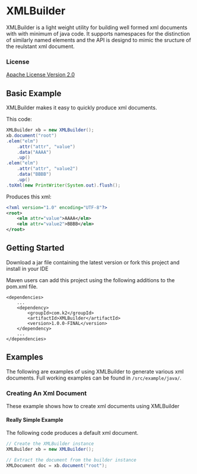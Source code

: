 # XMLBuilder
XMLBuilder is a light weight utility for building well formed xml documents with with minimum of java code.
It supports namespaces for the distinction of similarly named elements and the API is designd to mimic the
sructure of the reulstant xml document.

### License

[Apache License Version 2.0](http://www.apache.org/licenses/LICENSE-2.0)

## Basic Example

XMLBuilder makes it easy to quickly produce xml documents.

This code:

```java
XMLBuilder xb = new XMLBuilder();
xb.document("root")
.elem("elm")
    .attr("attr", "value")
    .data("AAAA")
    .up()
.elem("elm")
    .attr("attr", "value2")
    .data("BBBB")
    .up()
.toXml(new PrintWriter(System.out).flush();
```
Produces this xml:
```xml
<?xml version="1.0" encoding="UTF-8"?>
<root>
    <elm attr="value">AAAA</elm>
    <elm attr="value2">BBBB</elm>
</root>
```

## Getting Started

Download a jar file containing the latest version or fork this project and install in your IDE

Maven users can add this project using the following additions to the pom.xml file.
```maven
<dependencies>
    ...
    <dependency>
        <groupId>com.k2</groupId>
        <artifactId>XMLBuilder</artifactId>
        <version>1.0.0-FINAL</version>
    </dependency>
    ...
</dependencies>
```

## Examples

The following are examples of using XMLBuilder to generate various xml documents. Full working examples can be found
in `/src/example/java/`.

### Creating An Xml Document

These example shows how to create xml documents using XMLBuilder

#### Really Simple Example

The following code produces a default xml document.
```java
// Create the XMLBuilder instance
XMLBuilder xb = new XMLBuilder();

// Extract the document from the builder instance
XMLDocument doc = xb.document("root");
```









